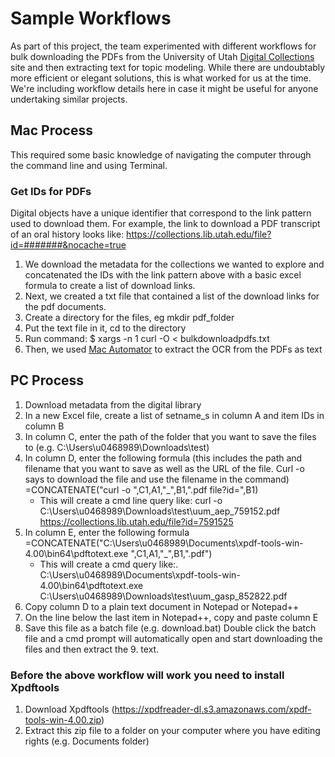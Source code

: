 # Sample Workflows

As part of this project, the team experimented with different workflows for bulk downloading the PDFs from the University of Utah [Digital Collections](https://collections.lib.utah.edu/) site and then extracting text for topic modeling. While there are undoubtably more efficient or elegant solutions, this is what worked for us at the time. We're including workflow details here in case it might be useful for anyone undertaking similar projects.

## Mac Process

This required some basic knowledge of navigating the computer through the command line and using Terminal.

### Get IDs for PDFs

Digital objects have a unique identifier that correspond to the link pattern used to download them. For example, the link to download a PDF transcript of an oral history looks like: https://collections.lib.utah.edu/file?id=#######&nocache=true

1. We download the metadata for the collections we wanted to explore and concatenated the IDs with the link pattern above with a basic excel formula to create a list of download links.
2. Next, we created a txt file that contained a list of the download links for the pdf documents.
3. Create a directory for the files, eg mkdir pdf_folder
4. Put the text file in it, cd to the directory
5. Run command: $ xargs -n 1 curl -O < bulkdownloadpdfs.txt
6. Then, we used [Mac Automator](https://www.engadget.com/2013/02/11/mac-101-use-automater-to-extract-text-from-pdfs/) to extract the OCR from the PDFs as text


## PC Process

1. Download metadata from the digital library
2. In a new Excel file, create a list of setname_s in column A and item IDs in column B
3. In column C, enter the path of the folder that you want to save the files to (e.g. C:\Users\u0468989\Downloads\test\)
4. In column D, enter the following formula (this includes the path and filename that you want to save as well as the URL of the file. Curl -o says to download the file and use the filename in the command)
=CONCATENATE("curl -o ",C1,A1,"_",B1,".pdf file?id=",B1)
    * This will create a cmd line query like:
curl -o C:\Users\u0468989\Downloads\test\uum_aep_759152.pdf https://collections.lib.utah.edu/file?id=7591525
5. In column E, enter the following formula
=CONCATENATE("C:\Users\u0468989\Documents\xpdf-tools-win-4.00\bin64\pdftotext.exe ",C1,A1,"_",B1,".pdf")
    * This will create a cmd query like:.
C:\Users\u0468989\Documents\xpdf-tools-win-4.00\bin64\pdftotext.exe C:\Users\u0468989\Downloads\test\uum_gasp_852822.pdf
6. Copy column D to a plain text document in Notepad or Notepad++
7. On the line below the last item in Notepad++, copy and paste column E
8. Save this file as a batch file (e.g. download.bat)
Double click the batch file and a cmd prompt will automatically open and start downloading the files and then extract the 9. text.

### Before the above workflow will work you need to install Xpdftools
1. Download Xpdftools (https://xpdfreader-dl.s3.amazonaws.com/xpdf-tools-win-4.00.zip)
2. Extract this zip file to a folder on your computer where you have editing rights (e.g. Documents folder)

